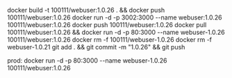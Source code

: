 docker build -t 100111/webuser:1.0.26 . && docker push 100111/webuser:1.0.26
docker run -d -p 3002:3000 --name webuser:1.0.26 100111/webuser:1.0.26
docker push 100111/webuser:1.0.26
docker pull 100111/webuser:1.0.26  && docker run -d -p 80:3000 --name webuser-1.0.26 100111/webuser:1.0.26
docker rm -f 100111/webuser-1.0.26
docker rm -f webuser-1.0.21
git add . && git commit -m "1.0.26" && git push

prod: 
docker run -d -p 80:3000 --name webuser-1.0.26 100111/webuser:1.0.26
